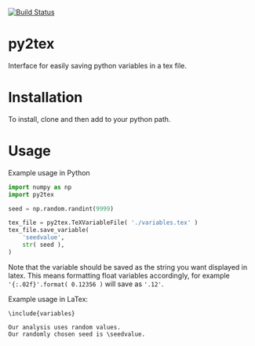 [![Build Status](https://travis-ci.com/zhafen/py2tex.svg?branch=master)](https://travis-ci.com/zhafen/py2tex)
# py2tex
Interface for easily saving python variables in a tex file.

# Installation

To install, clone and then add to your python path.

# Usage

Example usage in Python
```python
import numpy as np
import py2tex

seed = np.random.randint(9999)

tex_file = py2tex.TeXVariableFile( './variables.tex' )
tex_file.save_variable(
    'seedvalue',
    str( seed ),
)
```
Note that the variable should be saved as the string you want displayed in latex.
This means formatting float variables accordingly, for example `'{:.02f}'.format( 0.12356 )` will save as `'.12'`.

Example usage in LaTex:
```
\include{variables}

Our analysis uses random values.
Our randomly chosen seed is \seedvalue.
```
